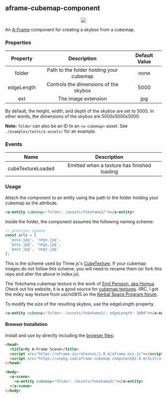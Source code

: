 ## aframe-cubemap-component

<p align="center">
  <img src="preview.png"/>
</p>

An [A-Frame](https://aframe.io) component for creating a skybox from a cubemap.

### Properties

|  Property  |               Description               | Default Value |
| :--------: | :-------------------------------------: | :-----------: |
|   folder   | Path to the folder holding your cubemap |     none      |
| edgeLength |  Controls the dimensions of the skybox  |     5000      |
|    ext     |           The image extension           |      jpg      |

By default, the height, width, and depth of the skybox are set to 5000. In other words, the dimensions of the skybox are 5000x5000x5000.

**Note:** `folder` can also be an ID to an `<a-cubemap>` asset. See `./examples/tests/a-assets/` for an example.

### Events

|       Name        |                 Description                 |
| :---------------: | :-----------------------------------------: |
| cubeTextureLoaded | Emitted when a texture has finished loading |

### Usage

Attach the component to an entity using the path to the folder holding your cubemap as the attribute.

```html
<a-entity cubemap="folder: /assets/Yokohama3/"></a-entity>
```

Inside the folder, the component assumes the following naming scheme:

```javascript
// prettier-ignore
const urls = [
  'posx.jpg', 'negx.jpg',
  'posy.jpg', 'negy.jpg',
  'posz.jpg', 'negz.jpg'
];
```

This is the scheme used by Three.js's [CubeTexture](http://threejs.org/docs/index.html#Reference/Textures/CubeTexture). If your cubemap images do not follow this scheme, you will need to rename them (or fork this repo and alter the above in index.js).

The Yokohama cubemap texture is the work of [Emil Persson, aka Humus](http://www.humus.name). Check out his website, it is a good source for [cubemap textures](http://www.humus.name/index.php?page=Textures). IIRC, I got the milky way texture from uschi0815 on the [Kerbal Space Program forum](http://forum.kerbalspaceprogram.com/index.php?/topic/128932-milky-way-panorama-as-skybox-for-texturereplacer/).

To modify the size of the resulting skybox, use the edgeLength property.

```html
<a-entity cubemap="folder: /assets/Yokohama3/; edgeLength: 1000"></a-entity>
```

#### Browser Installation

Install and use by directly including the [browser files](dist):

```html
<head>
  <title>My A-Frame Scene</title>
  <script src="https://aframe.io/releases/1.0.4/aframe.min.js"></script>
  <script src="https://unpkg.com/aframe-cubemap-component@2.0.0/dist/aframe-cubemap-component.min.js"></script>
</head>

<body>
  <a-scene>
    <a-entity cubemap="folder: /assets/Yokohama3/"></a-entity>
  </a-scene>
</body>
```
